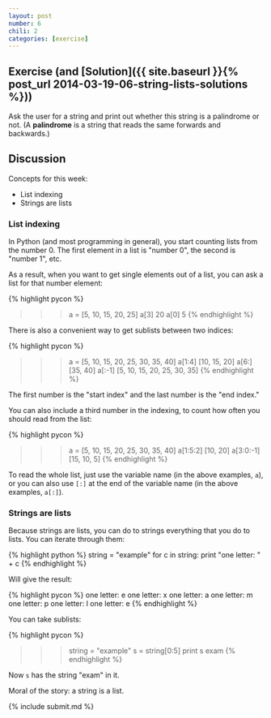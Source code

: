 ```yaml
---
layout: post
number: 6
chili: 2
categories: [exercise]
---
```


## Exercise (and [Solution]({{ site.baseurl }}{% post_url 2014-03-19-06-string-lists-solutions %}))

Ask the user for a string and print out whether this string is a palindrome or not. (A **palindrome** is a string that reads the same forwards and backwards.)

## Discussion

Concepts for this week: 

* List indexing
* Strings are lists

### List indexing

In Python (and most programming in general), you start counting lists from the number 0. The first element in a list is "number 0", the second is "number 1", etc. 

As a result, when you want to get single elements out of a list, you can ask a list for that number element:

{% highlight pycon %}
  >>> a = [5, 10, 15, 20, 25]
  >>> a[3]
  20
  >>> a[0]
  5
{% endhighlight %}

There is also a convenient way to get sublists between two indices: 

{% highlight pycon %}
  >>> a = [5, 10, 15, 20, 25, 30, 35, 40]
  >>> a[1:4]
  [10, 15, 20]
  >>> a[6:]
  [35, 40]
  >>> a[:-1]
  [5, 10, 15, 20, 25, 30, 35]
{% endhighlight %}

The first number is the "start index" and the last number is the "end index."

You can also include a third number in the indexing, to count how often you should read from the list: 

{% highlight pycon %}
  >>> a = [5, 10, 15, 20, 25, 30, 35, 40]
  >>> a[1:5:2]
  [10, 20]
  >>> a[3:0:-1]
  [15, 10, 5]
{% endhighlight %}

To read the whole list, just use the variable name (in the above examples, `a`), or you can also use `[:]` at the end of the variable name (in the above examples, `a[:]`). 


### Strings are lists

Because strings are lists, you can do to strings everything that you do to lists. You can iterate through them: 

{% highlight python %}
  string = "example"
  for c in string: 
    print "one letter: " + c
{% endhighlight %}

Will give the result:

{% highlight pycon %}
  one letter: e
  one letter: x
  one letter: a
  one letter: m
  one letter: p
  one letter: l
  one letter: e
{% endhighlight %}

You can take sublists: 

{% highlight pycon %}
  >>> string = "example"
  >>> s = string[0:5]
  >>> print s
  exam
{% endhighlight %}

Now `s` has the string "exam" in it. 

Moral of the story: a string is a list.

{% include submit.md %}